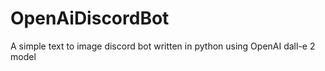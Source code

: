 # OpenAiDiscordBot
A simple text to image discord bot written in python using OpenAI dall-e 2 model 
